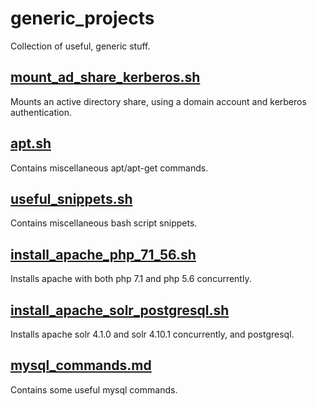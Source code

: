 # generic_projects
Collection of useful, generic stuff.

## [mount_ad_share_kerberos.sh](mount_ad_share_kerberos.sh)
Mounts an active directory share, using a domain account and kerberos authentication. 

## [apt.sh](apt.sh)
Contains miscellaneous apt/apt-get commands.

## [useful_snippets.sh](useful_snippets.sh)
Contains miscellaneous bash script snippets.

## [install_apache_php_71_56.sh](install_apache_php_71_56.sh)
Installs apache with both php 7.1 and php 5.6 concurrently.

## [install_apache_solr_postgresql.sh](install_apache_solr_postgresql.sh)
Installs apache solr 4.1.0 and solr 4.10.1 concurrently, and postgresql. 

## [mysql_commands.md](mysql_commands.md)
Contains some useful mysql commands. 
